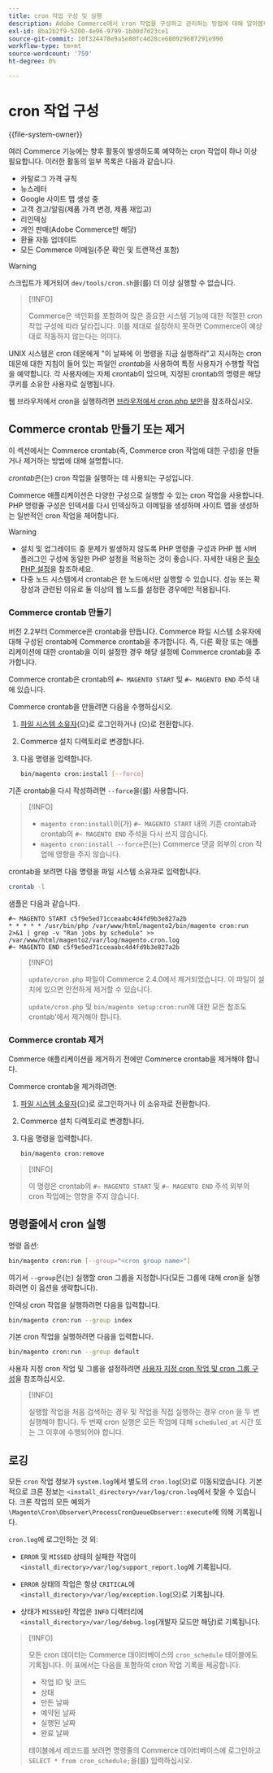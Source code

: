 ```yaml
---
title: cron 작업 구성 및 실행
description: Adobe Commerce에서 cron 작업을 구성하고 관리하는 방법에 대해 알아봅니다. 예약, 구성 및 문제 해결 기술을 살펴봅니다.
exl-id: 8ba2b2f9-5200-4e96-9799-1b00d7d23ce1
source-git-commit: 10f324478e9a5e80fc4d28ce680929687291e990
workflow-type: tm+mt
source-wordcount: '759'
ht-degree: 0%

---
```


# cron 작업 구성

{{file-system-owner}}

여러 Commerce 기능에는 향후 활동이 발생하도록 예약하는 cron 작업이 하나 이상 필요합니다. 이러한 활동의 일부 목록은 다음과 같습니다.

- 카탈로그 가격 규칙
- 뉴스레터
- Google 사이트 맵 생성 중
- 고객 경고/알림(제품 가격 변경, 제품 재입고)
- 리인덱싱
- 개인 판매(Adobe Commerce만 해당)
- 환율 자동 업데이트
- 모든 Commerce 이메일(주문 확인 및 트랜잭션 포함)

>[!WARNING]
>
>스크립트가 제거되어 `dev/tools/cron.sh`을(를) 더 이상 실행할 수 없습니다.

>[!INFO]
>
>Commerce은 색인화를 포함하여 많은 중요한 시스템 기능에 대한 적절한 cron 작업 구성에 따라 달라집니다. 이를 제대로 설정하지 못하면 Commerce이 예상대로 작동하지 않는다는 의미다.

UNIX 시스템은 cron 데몬에게 &quot;이 날짜에 이 명령을 지금 실행하라&quot;고 지시하는 cron 데몬에 대한 지침이 들어 있는 파일인 _crontab_&#x200B;을 사용하여 특정 사용자가 수행할 작업을 예약합니다. 각 사용자에는 자체 crontab이 있으며, 지정된 crontab의 명령은 해당 쿠키를 소유한 사용자로 실행됩니다.

웹 브라우저에서 cron을 실행하려면 [브라우저에서 cron.php 보안](../security/secure-cron-php.md)을 참조하십시오.

## Commerce crontab 만들기 또는 제거

이 섹션에서는 Commerce crontab(즉, Commerce cron 작업에 대한 구성)을 만들거나 제거하는 방법에 대해 설명합니다.

_crontab_&#x200B;은(는) cron 작업을 실행하는 데 사용되는 구성입니다.

Commerce 애플리케이션은 다양한 구성으로 실행할 수 있는 cron 작업을 사용합니다. PHP 명령줄 구성은 인덱서를 다시 인덱싱하고 이메일을 생성하며 사이트 맵을 생성하는 일반적인 cron 작업을 제어합니다.

>[!WARNING]
>
>- 설치 및 업그레이드 중 문제가 발생하지 않도록 PHP 명령줄 구성과 PHP 웹 서버 플러그인 구성에 동일한 PHP 설정을 적용하는 것이 좋습니다. 자세한 내용은 [필수 PHP 설정](../../installation/prerequisites/php-settings.md)을 참조하세요.
>- 다중 노드 시스템에서 crontab은 한 노드에서만 실행할 수 있습니다. 성능 또는 확장성과 관련된 이유로 둘 이상의 웹 노드를 설정한 경우에만 적용됩니다.

### Commerce crontab 만들기

버전 2.2부터 Commerce은 crontab을 만듭니다. Commerce 파일 시스템 소유자에 대해 구성된 crontab에 Commerce crontab을 추가합니다. 즉, 다른 확장 또는 애플리케이션에 대한 crontab을 이미 설정한 경우 해당 설정에 Commerce crontab을 추가합니다.

Commerce crontab은 crontab의 `#~ MAGENTO START` 및 `#~ MAGENTO END` 주석 내에 있습니다.

Commerce crontab을 만들려면 다음을 수행하십시오.

1. [파일 시스템 소유자](../../installation/prerequisites/file-system/overview.md)(으)로 로그인하거나 (으)로 전환합니다.
1. Commerce 설치 디렉토리로 변경합니다.
1. 다음 명령을 입력합니다.

   ```bash
   bin/magento cron:install [--force]
   ```

기존 crontab을 다시 작성하려면 `--force`을(를) 사용합니다.

>[!INFO]
>
>- `magento cron:install`이(가) `#~ MAGENTO START` 내의 기존 crontab과 crontab의 `#~ MAGENTO END` 주석을 다시 쓰지 않습니다.
>- `magento cron:install --force`은(는) Commerce 댓글 외부의 cron 작업에 영향을 주지 않습니다.

crontab을 보려면 다음 명령을 파일 시스템 소유자로 입력합니다.

```bash
crontab -l
```

샘플은 다음과 같습니다.

```
#~ MAGENTO START c5f9e5ed71cceaabc4d4fd9b3e827a2b
* * * * * /usr/bin/php /var/www/html/magento2/bin/magento cron:run 2>&1 | grep -v "Ran jobs by schedule" >> /var/www/html/magento2/var/log/magento.cron.log
#~ MAGENTO END c5f9e5ed71cceaabc4d4fd9b3e827a2b
```

>[!INFO]
>
>`update/cron.php` 파일이 Commerce 2.4.0에서 제거되었습니다. 이 파일이 설치에 있으면 안전하게 제거할 수 있습니다.
>
>`update/cron.php` 및 `bin/magento setup:cron:run`에 대한 모든 참조도 crontab&#39;에서 제거해야 합니다.

### Commerce crontab 제거

Commerce 애플리케이션을 제거하기 전에만 Commerce crontab을 제거해야 합니다.

Commerce crontab을 제거하려면:

1. [파일 시스템 소유자](../../installation/prerequisites/file-system/overview.md)(으)로 로그인하거나 이 소유자로 전환합니다.
1. Commerce 설치 디렉토리로 변경합니다.
1. 다음 명령을 입력합니다.

   ```bash
   bin/magento cron:remove
   ```

>[!INFO]
>
>이 명령은 crontab의 `#~ MAGENTO START` 및 `#~ MAGENTO END` 주석 외부의 cron 작업에는 영향을 주지 않습니다.

## 명령줄에서 cron 실행

명령 옵션:

```bash
bin/magento cron:run [--group="<cron group name>"]
```

여기서 `--group`은(는) 실행할 cron 그룹을 지정합니다(모든 그룹에 대해 cron을 실행하려면 이 옵션을 생략합니다).

인덱싱 cron 작업을 실행하려면 다음을 입력합니다.

```bash
bin/magento cron:run --group index
```

기본 cron 작업을 실행하려면 다음을 입력합니다.

```bash
bin/magento cron:run --group default
```

사용자 지정 cron 작업 및 그룹을 설정하려면 [사용자 지정 cron 작업 및 cron 그룹 구성](../cron/custom-cron.md)을 참조하십시오.

>[!INFO]
>
>실행할 작업을 처음 검색하는 경우 및 작업을 직접 실행하는 경우 cron 을 두 번 실행해야 합니다. 두 번째 cron 실행은 모든 작업에 대해 `scheduled_at` 시간 또는 그 이후에 수행되어야 합니다.

## 로깅

모든 `cron` 작업 정보가 `system.log`에서 별도의 `cron.log`(으)로 이동되었습니다.
기본적으로 크론 정보는 `<install_directory>/var/log/cron.log`에서 찾을 수 있습니다.
크론 작업의 모든 예외가 `\Magento\Cron\Observer\ProcessCronQueueObserver::execute`에 의해 기록됩니다.

`cron.log`에 로그인하는 것 외:

- `ERROR` 및 `MISSED` 상태의 실패한 작업이 `<install_directory>/var/log/support_report.log`에 기록됩니다.

- `ERROR` 상태의 작업은 항상 `CRITICAL`에 `<install_directory>/var/log/exception.log`(으)로 기록됩니다.

- 상태가 `MISSED`인 작업은 `INFO` 디렉터리에 `<install_directory>/var/log/debug.log`(개발자 모드만 해당)로 기록됩니다.

>[!INFO]
>
>모든 cron 데이터는 Commerce 데이터베이스의 `cron_schedule` 테이블에도 기록됩니다. 이 표에서는 다음을 포함하여 cron 작업 기록을 제공합니다.
>
>- 작업 ID 및 코드
>- 상태
>- 만든 날짜
>- 예약된 날짜
>- 실행된 날짜
>- 완료 날짜
>
>테이블에서 레코드를 보려면 명령줄의 Commerce 데이터베이스에 로그인하고 `SELECT * from cron_schedule;`을(를) 입력하십시오.
